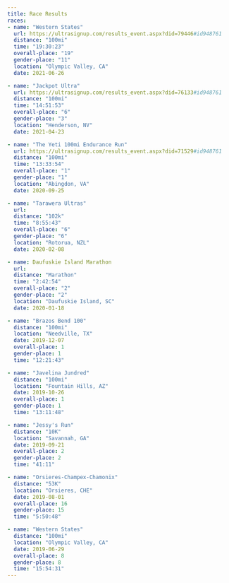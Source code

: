 ```yaml
---
title: Race Results
races:
- name: "Western States"
  url: https://ultrasignup.com/results_event.aspx?did=79446#id948761
  distance: "100mi"
  time: "19:30:23"
  overall-place: "19"
  gender-place: "11"
  location: "Olympic Valley, CA"
  date: 2021-06-26

- name: "Jackpot Ultra"
  url: https://ultrasignup.com/results_event.aspx?did=76133#id948761
  distance: "100mi"
  time: "14:51:53"
  overall-place: "6"
  gender-place: "3"
  location: "Henderson, NV"
  date: 2021-04-23

- name: "The Yeti 100mi Endurance Run"
  url: https://ultrasignup.com/results_event.aspx?did=71529#id948761
  distance: "100mi"
  time: "13:33:54"
  overall-place: "1"
  gender-place: "1"
  location: "Abingdon, VA"
  date: 2020-09-25

- name: "Tarawera Ultras"
  url:
  distance: "102k"
  time: "8:55:43"
  overall-place: "6"
  gender-place: "6"
  location: "Rotorua, NZL"
  date: 2020-02-08

- name: Daufuskie Island Marathon
  url:
  distance: "Marathon"
  time: "2:42:54"
  overall-place: "2"
  gender-place: "2"
  location: "Daufuskie Island, SC"
  date: 2020-01-18

- name: "Brazos Bend 100"
  distance: "100mi"
  location: "Needville, TX"
  date: 2019-12-07
  overall-place: 1
  gender-place: 1
  time: "12:21:43"

- name: "Javelina Jundred"
  distance: "100mi"
  location: "Fountain Hills, AZ"
  date: 2019-10-26
  overall-place: 1
  gender-place: 1
  time: "13:11:48"

- name: "Jessy's Run"
  distance: "10K"
  location: "Savannah, GA"
  date: 2019-09-21
  overall-place: 2
  gender-place: 2
  time: "41:11"

- name: "Orsieres-Champex-Chamonix"
  distance: "53K"
  location: "Orsieres, CHE"
  date: 2019-08-01
  overall-place: 16
  gender-place: 15
  time: "5:50:48"

- name: "Western States"
  distance: "100mi"
  location: "Olympic Valley, CA"
  date: 2019-06-29
  overall-place: 8
  gender-place: 8
  time: "15:54:31"
---
```

